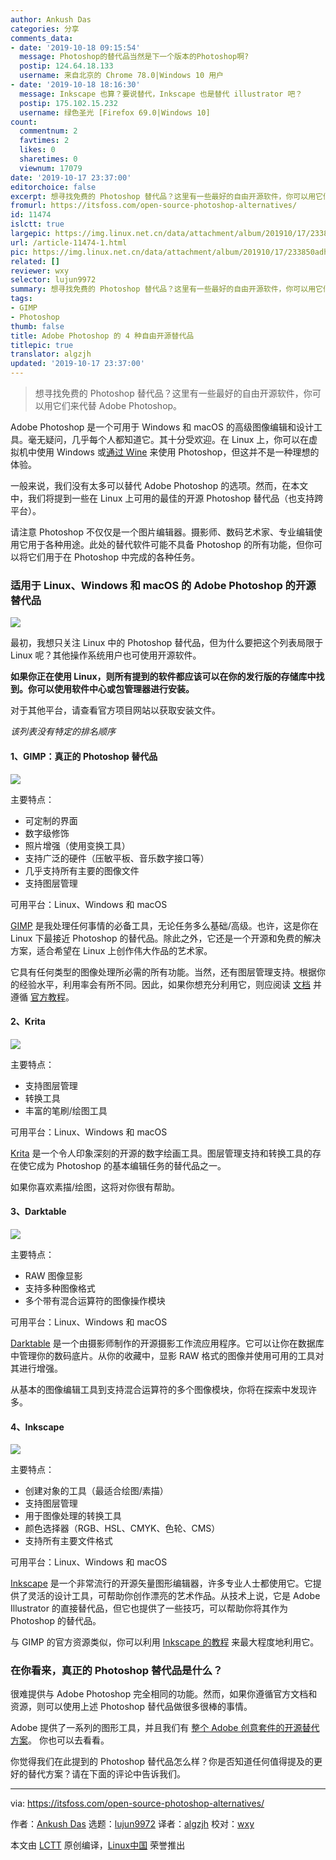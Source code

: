 ```yaml
---
author: Ankush Das
categories: 分享
comments_data:
- date: '2019-10-18 09:15:54'
  message: Photoshop的替代品当然是下一个版本的Photoshop啊?
  postip: 124.64.18.133
  username: 来自北京的 Chrome 78.0|Windows 10 用户
- date: '2019-10-18 18:16:30'
  message: Inkscape 也算？要说替代，Inkscape 也是替代 illustrator 吧？
  postip: 175.102.15.232
  username: 绿色圣光 [Firefox 69.0|Windows 10]
count:
  commentnum: 2
  favtimes: 2
  likes: 0
  sharetimes: 0
  viewnum: 17079
date: '2019-10-17 23:37:00'
editorchoice: false
excerpt: 想寻找免费的 Photoshop 替代品？这里有一些最好的自由开源软件，你可以用它们来代替 Adobe Photoshop。
fromurl: https://itsfoss.com/open-source-photoshop-alternatives/
id: 11474
islctt: true
largepic: https://img.linux.net.cn/data/attachment/album/201910/17/233850adhmddd1d2dxnkxf.png
url: /article-11474-1.html
pic: https://img.linux.net.cn/data/attachment/album/201910/17/233850adhmddd1d2dxnkxf.png.thumb.jpg
related: []
reviewer: wxy
selector: lujun9972
summary: 想寻找免费的 Photoshop 替代品？这里有一些最好的自由开源软件，你可以用它们来代替 Adobe Photoshop。
tags:
- GIMP
- Photoshop
thumb: false
title: Adobe Photoshop 的 4 种自由开源替代品
titlepic: true
translator: algzjh
updated: '2019-10-17 23:37:00'
---
```



> 
> 想寻找免费的 Photoshop 替代品？这里有一些最好的自由开源软件，你可以用它们来代替 Adobe Photoshop。
> 
> 
> 


Adobe Photoshop 是一个可用于 Windows 和 macOS 的高级图像编辑和设计工具。毫无疑问，几乎每个人都知道它。其十分受欢迎。在 Linux 上，你可以在虚拟机中使用 Windows 或[通过 Wine](https://itsfoss.com/install-latest-wine/) 来使用 Photoshop，但这并不是一种理想的体验。


一般来说，我们没有太多可以替代 Adobe Photoshop 的选项。然而，在本文中，我们将提到一些在 Linux 上可用的最佳的开源 Photoshop 替代品（也支持跨平台）。


请注意 Photoshop 不仅仅是一个图片编辑器。摄影师、数码艺术家、专业编辑使用它用于各种用途。此处的替代软件可能不具备 Photoshop 的所有功能，但你可以将它们用于在 Photoshop 中完成的各种任务。


### 适用于 Linux、Windows 和 macOS 的 Adobe Photoshop 的开源替代品


![](/data/attachment/album/201910/17/233850adhmddd1d2dxnkxf.png)


最初，我想只关注 Linux 中的 Photoshop 替代品，但为什么要把这个列表局限于 Linux 呢？其他操作系统用户也可使用开源软件。


**如果你正在使用 Linux，则所有提到的软件都应该可以在你的发行版的存储库中找到。你可以使用软件中心或包管理器进行安装。**


对于其他平台，请查看官方项目网站以获取安装文件。


*该列表没有特定的排名顺序*


#### 1、GIMP：真正的 Photoshop 替代品


![](/data/attachment/album/201910/17/233745jcmgnm3yovsq20c3.jpg)


主要特点：


* 可定制的界面
* 数字级修饰
* 照片增强（使用变换工具）
* 支持广泛的硬件（压敏平板、音乐数字接口等）
* 几乎支持所有主要的图像文件
* 支持图层管理


可用平台：Linux、Windows 和 macOS


[GIMP](https://www.gimp.org/) 是我处理任何事情的必备工具，无论任务多么基础/高级。也许，这是你在 Linux 下最接近 Photoshop 的替代品。除此之外，它还是一个开源和免费的解决方案，适合希望在 Linux 上创作伟大作品的艺术家。


它具有任何类型的图像处理所必需的所有功能。当然，还有图层管理支持。根据你的经验水平，利用率会有所不同。因此，如果你想充分利用它，则应阅读 [文档](https://www.gimp.org/docs/) 并遵循 [官方教程](https://www.gimp.org/tutorials/)。


#### 2、Krita


![](/data/attachment/album/201910/17/233750vbpbcbk4zckpi87p.png)


主要特点：


* 支持图层管理
* 转换工具
* 丰富的笔刷/绘图工具


可用平台：Linux、Windows 和 macOS


[Krita](https://krita.org/) 是一个令人印象深刻的开源的数字绘画工具。图层管理支持和转换工具的存在使它成为 Photoshop 的基本编辑任务的替代品之一。


如果你喜欢素描/绘图，这将对你很有帮助。


#### 3、Darktable


![](/data/attachment/album/201910/17/233752kvroxleizzjt7xqc.jpg)


主要特点：


* RAW 图像显影
* 支持多种图像格式
* 多个带有混合运算符的图像操作模块


可用平台：Linux、Windows 和 macOS


[Darktable](https://www.darktable.org/) 是一个由摄影师制作的开源摄影工作流应用程序。它可以让你在数据库中管理你的数码底片。从你的收藏中，显影 RAW 格式的图像并使用可用的工具对其进行增强。


从基本的图像编辑工具到支持混合运算符的多个图像模块，你将在探索中发现许多。


#### 4、Inkscape


![](/data/attachment/album/201910/17/233755pexpdzendsvvpomx.jpg)


主要特点：


* 创建对象的工具（最适合绘图/素描）
* 支持图层管理
* 用于图像处理的转换工具
* 颜色选择器（RGB、HSL、CMYK、色轮、CMS）
* 支持所有主要文件格式


可用平台：Linux、Windows 和 macOS


[Inkscape](https://inkscape.org/) 是一个非常流行的开源矢量图形编辑器，许多专业人士都使用它。它提供了灵活的设计工具，可帮助你创作漂亮的艺术作品。从技术上说，它是 Adobe Illustrator 的直接替代品，但它也提供了一些技巧，可以帮助你将其作为 Photoshop 的替代品。


与 GIMP 的官方资源类似，你可以利用 [Inkscape 的教程](https://inkscape.org/learn/) 来最大程度地利用它。


### 在你看来，真正的 Photoshop 替代品是什么？


很难提供与 Adobe Photoshop 完全相同的功能。然而，如果你遵循官方文档和资源，则可以使用上述 Photoshop 替代品做很多很棒的事情。


Adobe 提供了一系列的图形工具，并且我们有 [整个 Adobe 创意套件的开源替代方案](https://itsfoss.com/adobe-alternatives-linux/)。 你也可以去看看。


你觉得我们在此提到的 Photoshop 替代品怎么样？你是否知道任何值得提及的更好的替代方案？请在下面的评论中告诉我们。




---


via: <https://itsfoss.com/open-source-photoshop-alternatives/>


作者：[Ankush Das](https://itsfoss.com/author/ankush/) 选题：[lujun9972](https://github.com/lujun9972) 译者：[algzjh](https://github.com/algzjh) 校对：[wxy](https://github.com/wxy)


本文由 [LCTT](https://github.com/LCTT/TranslateProject) 原创编译，[Linux中国](https://linux.cn/) 荣誉推出